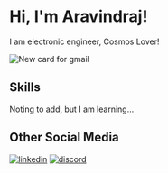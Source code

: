 
# Hi, I'm Aravindraj!

I am electronic engineer, Cosmos Lover!

![New card for gmail](https://user-images.githubusercontent.com/68138580/200120666-9c0e0f3d-9e6e-4388-b53d-9b5eff6d83c7.png)


##  Skills

Noting to add, but I am learning...


## Other Social Media

[![linkedin](https://user-images.githubusercontent.com/68138580/200120811-746a67ad-c145-45fd-8a2d-36b037c3fee9.png)](https://www.linkedin.com/in/aravindraj-g-a28652193/)
[![discord](https://user-images.githubusercontent.com/68138580/200121776-c7a01946-7dc6-456c-b8e7-4238f805af2e.png)](https://discord.com/users/Aravindraj#4522)
